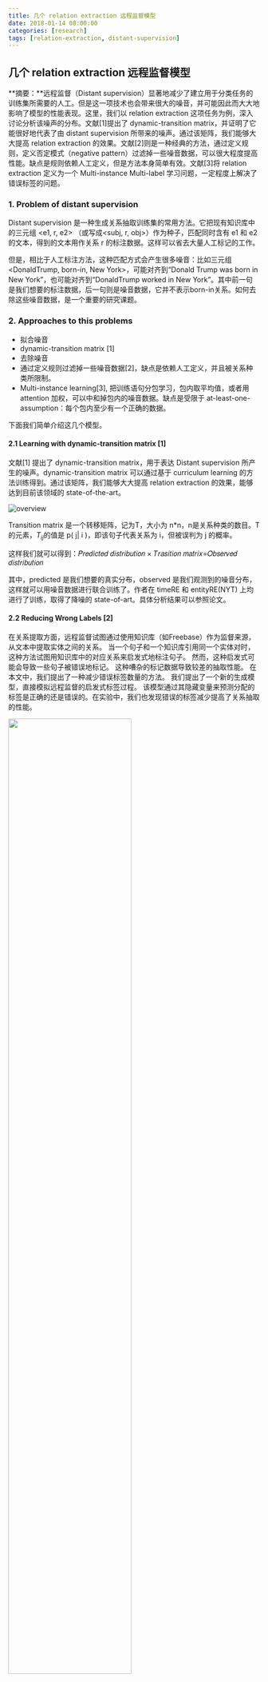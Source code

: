 ```yaml
---
title: 几个 relation extraction 远程监督模型
date: 2018-01-14 08:00:00
categories: [research]
tags: [relation-extraction, distant-supervision]
---
```


## 几个 relation extraction 远程监督模型

**摘要：**远程监督（Distant supervision）显著地减少了建立用于分类任务的训练集所需要的人工。但是这一项技术也会带来很大的噪音，并可能因此而大大地影响了模型的性能表现。这里，我们以 relation extraction 这项任务为例，深入讨论分析该噪声的分布。文献[1]提出了 dynamic-transition matrix，并证明了它能很好地代表了由 distant supervision 所带来的噪声。通过该矩阵，我们能够大大提高 relation extraction 的效果。文献[2]则是一种经典的方法，通过定义规则，定义否定模式（negative pattern）过滤掉一些噪音数据，可以很大程度提高性能。缺点是规则依赖人工定义，但是方法本身简单有效。文献[3]将 relation extraction 定义为一个 Multi-instance Multi-label 学习问题，一定程度上解决了错误标签的问题。

### 1. Problem of distant supervision

Distant supervision 是一种生成关系抽取训练集的常用方法。它把现有知识库中的三元组 \<e1, r, e2\> （或写成\<subj, r, obj\>）作为种子，匹配同时含有 e1 和 e2 的文本，得到的文本用作关系 r 的标注数据。这样可以省去大量人工标记的工作。

但是，相比于人工标注方法，这种匹配方式会产生很多噪音：比如三元组\<DonaldTrump, born-in, New York\>，可能对齐到“Donald Trump was born in New York”，也可能对齐到“DonaldTrump worked in New York”。其中前一句是我们想要的标注数据，后一句则是噪音数据，它并不表示born-in关系。如何去除这些噪音数据，是一个重要的研究课题。

### 2. Approaches to this problems

-  拟合噪音
  - dynamic-transition matrix [1]
-  去除噪音
  - 通过定义规则过滤掉一些噪音数据[2]，缺点是依赖人工定义，并且被关系种类所限制。
  - Multi-instance learning[3], 把训练语句分包学习，包内取平均值，或者用 attention 加权，可以中和掉包内的噪音数据。缺点是受限于 at-least-one-assumption：每个包内至少有一个正确的数据。

下面我们简单介绍这几个模型。

#### 2.1 Learning with dynamic-transition matrix [1]

文献[1] 提出了 dynamic-transition matrix，用于表达 Distant supervision 所产生的噪声。dynamic-transition matrix 可以通过基于 curriculum learning 的方法训练得到。通过该矩阵，我们能够大大提高 relation extraction 的效果，能够达到目前该领域的 state-of-the-art。

![overview](https://lorrin-1251763245.cos.ap-shanghai.myqcloud.com/photo/2018-03-12-202153.jpg)

Transition matrix 是一个转移矩阵，记为T，大小为 n*n，n是关系种类的数目。T 的元素，$T_{ij}$的值是 p( j| i )，即该句子代表关系为 i，但被误判为 j 的概率。

这样我们就可以得到：𝑃𝑟𝑒𝑑𝑖𝑐𝑡𝑒𝑑 𝑑𝑖𝑠𝑡𝑟𝑖𝑏𝑢𝑡𝑖𝑜𝑛 × 𝑇𝑟𝑎𝑠𝑖𝑡𝑖𝑜𝑛 𝑚𝑎𝑡𝑟𝑖𝑥=𝑂𝑏𝑠𝑒𝑟𝑣𝑒𝑑 𝑑𝑖𝑠𝑡𝑟𝑖𝑏𝑢𝑡𝑖𝑜𝑛

其中，predicted 是我们想要的真实分布，observed 是我们观测到的噪音分布，这样就可以用噪音数据进行联合训练了。作者在 timeRE 和 entityRE(NYT) 上均进行了训练，取得了降噪的 state-of-art。具体分析结果可以参照论文。

#### 2.2 Reducing Wrong Labels [2] 

在关系提取方面，远程监督试图通过使用知识库（如Freebase）作为监督来源，从文本中提取实体之间的关系。 当一个句子和一个知识库引用同一个实体对时，这种方法试图用知识库中的对应关系来启发式地标注句子。 然而，这种启发式可能会导致一些句子被错误地标记。 这种嘈杂的标记数据导致较差的抽取性能。 在本文中，我们提出了一种减少错误标签数量的方法。 我们提出了一个新的生成模型，直接模拟远程监督的启发式标签过程。 该模型通过其隐藏变量来预测分配的标签是正确的还是错误的。在实验中，我们也发现错误的标签减少提高了关系抽取的性能。

<img src="https://lorrin-1251763245.cos.ap-shanghai.myqcloud.com/photo/2018-03-12-202150.jpg" width="70%">

NegPat(r)即为事先定义的对于r的否定模式（negative pattern）。在我们的方法中，我们按如下所示去除错误标签：（i）给定一个已标注的语料库，我们首先验证其中的模式是否表达一种relation，然后（ii）使用否定模式列表（NegPat）去除错误的标签， 即该模式被定义为不表示relation的模式。 第一步，我们引入新的生成模型，直接模拟DS的标注过程并进行预测。 第二步在算法1中描述，见上图。对于关系提取，我们使用上述得到的标注数据来训练分类器（给定实体对，该分类器预测所属关系）。

####2.3 Multi-instance Multi-label Learning [3]

很多的共现 entities 都没有什么关系，仅仅是出现在同一个句子中；而有的 entities 之间的关系其实并不仅仅只有一种，可能有多种，比如奥巴马和美国的关系，可能是 born in，也可能是 is the president of 的关系。

因此训练集会产生大量的错误标记，比如两个实体有多种关系或者根本在这句话中没有任何关系，这样的训练数据会对关系抽取器产生影响。正因为如此，传统的监督式学习，假设每个实例明确地映射到一个标签，是不合适的。

对于这个问题，我们将关系抽取定义为一个 Multi-instance Multi-label 学习问题，它使用带有潜在变量的图模型，对文本中一对实体的所有实例以及它们的所有标签进行联合建模。 该模型在 relation extraction 领域表现出色。

### 3. Conclusion 

上面提到的几个模型都有其新颖的地方，其中[1]这种拟合噪音的思想很有创新点，实际的效果也很理想；而后两个模型主要都是在数据预处理阶段进行，因此可以和其他 relation extraction 模型很好的结合。

## References

\*笔记部分参考[论文浅尝 | Learning with Noise: Supervised Relation Extraction](https://mp.weixin.qq.com/s/O9JaalDhoX97DMoUBFxmtg)

[1] Luo, Bingfeng, et al. "Learning with noise: enhance distantly supervised relation extraction with dynamic transition matrix." *arXiv preprint arXiv:1705.03995* (2017).

[2] Takamatsu, Shingo, Issei Sato, and Hiroshi Nakagawa. "Reducing wrong labels in distant supervision for relation extraction." *Proceedings of the 50th Annual Meeting of the Association for Computational Linguistics: Long Papers-Volume 1*. Association for Computational Linguistics, 2012.

[3] Surdeanu, Mihai, et al. "Multi-instance multi-label learning for relation extraction." *Proceedings of the 2012 joint conference on empirical methods in natural language processing and computational natural language learning*. Association for Computational Linguistics, 2012.
